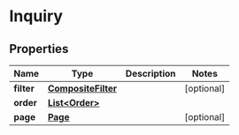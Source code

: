 

# Inquiry


## Properties

| Name | Type | Description | Notes |
|------------ | ------------- | ------------- | -------------|
|**filter** | [**CompositeFilter**](CompositeFilter.md) |  |  [optional] |
|**order** | [**List&lt;Order&gt;**](Order.md) |  |  |
|**page** | [**Page**](Page.md) |  |  [optional] |



